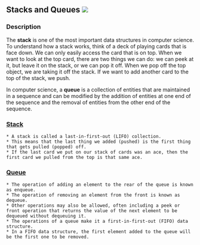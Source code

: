 ## Stacks and Queues [![](https://img.shields.io/badge/Robert-Muraru-blue)](https://robert-muraru-portfolio.herokuapp.com/)


### Description
The __stack__ is one of the most important data structures in computer science.
To understand how a stack works, think of a deck of playing cards that is face down.
We can only easily access the card that is on top.
When we want to look at the top card, there are two things we can do: we can peek at it, but leave it on the stack, or we can pop it off.
When we pop off the top object, we are taking it off the stack.
If we want to add another card to the top of the stack, we push.

In computer science, a __queue__ is a collection of entities that are maintained in a sequence and can be modified by the addition of entities at one end of the sequence and the removal of entities from the other end of the sequence. 



### [Stack](https://simple.wikipedia.org/wiki/Stack_(data_structure))
    * A stack is called a last-in-first-out (LIFO) collection. 
    * This means that the last thing we added (pushed) is the first thing that gets pulled (popped) off. 
    * If the last card we put on our stack of cards was an ace, then the first card we pulled from the top is that same ace.

### [Queue](https://en.wikipedia.org/wiki/Queue_(abstract_data_type))
    * The operation of adding an element to the rear of the queue is known as enqueue.
    * The operation of removing an element from the front is known as dequeue.
    * Other operations may also be allowed, often including a peek or front operation that returns the value of the next element to be dequeued without dequeuing it.
    * The operations of a queue make it a first-in-first-out (FIFO) data structure.
    * In a FIFO data structure, the first element added to the queue will be the first one to be removed.
